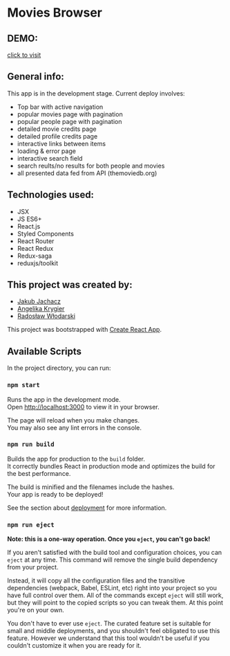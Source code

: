 # Movies Browser

## DEMO:
[click to visit](https://jakubjachacz.github.io/Movies-Browser/)

## General info:
This app is in the development stage. Current deploy involves:
<ul>
<li>Top bar with active navigation</li>
<li>popular movies page with pagination</li>
<li>popular people page with pagination</li>
<li>detailed movie credits page</li>
<li>detailed profile credits page</li>
<li>interactive links between items</li>
<li>loading & error page</li>
<li>interactive search field</li>
<li>search reults/no results for both people and movies</li>
<li>all presented data fed from API (themoviedb.org)</li>
</ul>
 
## Technologies used:
<ul>
<li>JSX</li>
<li>JS ES6+</li>
<li>React.js</li>
<li>Styled Components</li>
<li>React Router</li>
<li>React Redux</li>
<li>Redux-saga</li>
<li>reduxjs/toolkit</li>
</ul>

## This project was created by:
- [Jakub Jachacz](https://github.com/JakubJachacz)
- [Angelika Krygier](https://github.com/AngelikaKrygier)
- [Radosław Włodarski](https://github.com/RadekW86)

This project was bootstrapped with [Create React App](https://github.com/facebook/create-react-app).

## Available Scripts

In the project directory, you can run:

### `npm start`

Runs the app in the development mode.\
Open [http://localhost:3000](http://localhost:3000) to view it in your browser.

The page will reload when you make changes.\
You may also see any lint errors in the console.

### `npm run build`

Builds the app for production to the `build` folder.\
It correctly bundles React in production mode and optimizes the build for the best performance.

The build is minified and the filenames include the hashes.\
Your app is ready to be deployed!

See the section about [deployment](https://facebook.github.io/create-react-app/docs/deployment) for more information.

### `npm run eject`

**Note: this is a one-way operation. Once you `eject`, you can't go back!**

If you aren't satisfied with the build tool and configuration choices, you can `eject` at any time. This command will remove the single build dependency from your project.

Instead, it will copy all the configuration files and the transitive dependencies (webpack, Babel, ESLint, etc) right into your project so you have full control over them. All of the commands except `eject` will still work, but they will point to the copied scripts so you can tweak them. At this point you're on your own.

You don't have to ever use `eject`. The curated feature set is suitable for small and middle deployments, and you shouldn't feel obligated to use this feature. However we understand that this tool wouldn't be useful if you couldn't customize it when you are ready for it.
